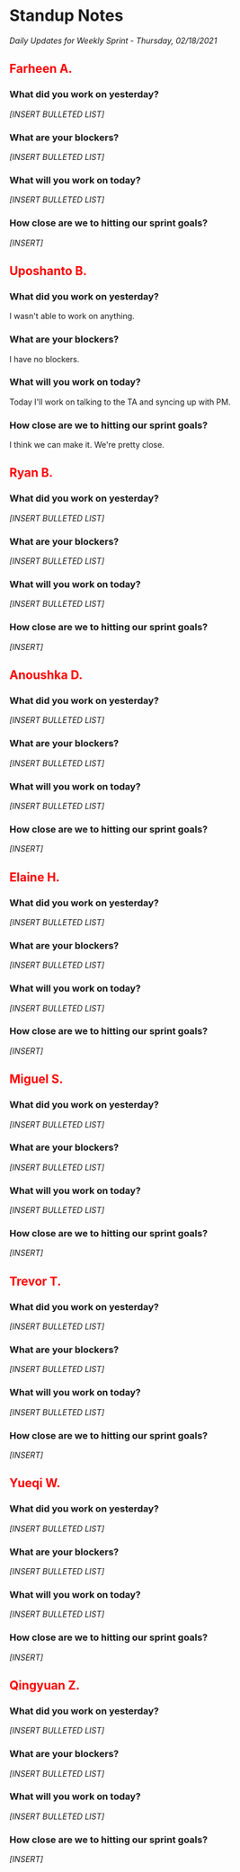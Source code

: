 # Standup Notes
*Daily Updates for Weekly Sprint - Thursday, 02/18/2021*

## <span style="color: red;">Farheen A.</span> 

### What did you work on yesterday?
*[INSERT BULLETED LIST]*

### What are your blockers?
*[INSERT BULLETED LIST]*

### What will you work on today?
*[INSERT BULLETED LIST]*

### How close are we to hitting our sprint goals?
*[INSERT]*

## <span style="color: red;">Uposhanto B.</span> 

### What did you work on yesterday?
I wasn't able to work on anything.

### What are your blockers?
I have no blockers.

### What will you work on today?
Today I'll work on talking to the TA and syncing up with PM.

### How close are we to hitting our sprint goals?
I think we can make it. We're pretty close.

## <span style="color: red;">Ryan B.</span>

### What did you work on yesterday?
*[INSERT BULLETED LIST]*

### What are your blockers?
*[INSERT BULLETED LIST]*

### What will you work on today?
*[INSERT BULLETED LIST]*

### How close are we to hitting our sprint goals?
*[INSERT]*

## <span style="color: red;">Anoushka D.</span>

### What did you work on yesterday?
*[INSERT BULLETED LIST]*

### What are your blockers?
*[INSERT BULLETED LIST]*

### What will you work on today?
*[INSERT BULLETED LIST]*

### How close are we to hitting our sprint goals?
*[INSERT]*

## <span style="color: red;">Elaine H.</span>

### What did you work on yesterday?
*[INSERT BULLETED LIST]*

### What are your blockers?
*[INSERT BULLETED LIST]*

### What will you work on today?
*[INSERT BULLETED LIST]*

### How close are we to hitting our sprint goals?
*[INSERT]*

## <span style="color: red;">Miguel S.</span>

### What did you work on yesterday?
*[INSERT BULLETED LIST]*

### What are your blockers?
*[INSERT BULLETED LIST]*

### What will you work on today?
*[INSERT BULLETED LIST]*

### How close are we to hitting our sprint goals?
*[INSERT]*

## <span style="color: red;">Trevor T.</span>

### What did you work on yesterday?
*[INSERT BULLETED LIST]*

### What are your blockers?
*[INSERT BULLETED LIST]*

### What will you work on today?
*[INSERT BULLETED LIST]*

### How close are we to hitting our sprint goals?
*[INSERT]*

## <span style="color: red;">Yueqi W.</span>

### What did you work on yesterday?
*[INSERT BULLETED LIST]*

### What are your blockers?
*[INSERT BULLETED LIST]*

### What will you work on today?
*[INSERT BULLETED LIST]*

### How close are we to hitting our sprint goals?
*[INSERT]*

## <span style="color: red;">Qingyuan Z.</span>

### What did you work on yesterday?
*[INSERT BULLETED LIST]*

### What are your blockers?
*[INSERT BULLETED LIST]*

### What will you work on today?
*[INSERT BULLETED LIST]*

### How close are we to hitting our sprint goals?
*[INSERT]*
